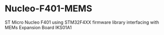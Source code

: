 # Nucleo-F401-MEMS
ST Micro Nucleo F401 using STM32F4XX firmware library interfacing with MEMs Expansion Board IKS01A1 
